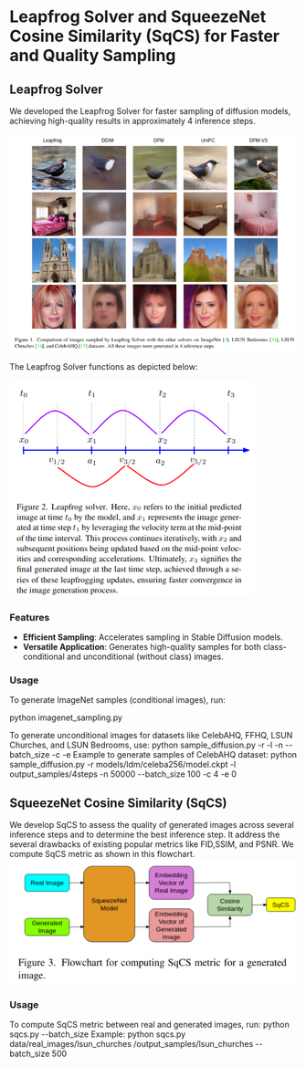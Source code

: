 # Leapfrog Solver and SqueezeNet Cosine Similarity (SqCS) for Faster and Quality Sampling

## Leapfrog Solver

We developed the Leapfrog Solver for faster sampling of diffusion models, achieving high-quality results in approximately 4 inference steps.

![Sampled Images](sampled_images.png)

The Leapfrog Solver functions as depicted below:

![Leapfrog Solver](leapfrog_solver.png)

### Features

- **Efficient Sampling**: Accelerates sampling in Stable Diffusion models.
- **Versatile Application**: Generates high-quality samples for both class-conditional and unconditional (without class) images.

### Usage

To generate ImageNet samples (conditional images), run:

python imagenet_sampling.py

To generate unconditional images for datasets like CelebAHQ, FFHQ, LSUN Churches, and LSUN Bedrooms, use:
python sample_diffusion.py -r <path for model.ckpt> -l <output directory for sampled images> -n <number of samples> --batch_size <batch size> -c <number of inference steps> -e <eta>
Example to generate samples of CelebAHQ dataset:
python sample_diffusion.py -r models/ldm/celeba256/model.ckpt -l output_samples/4steps -n 50000 --batch_size 100 -c 4 -e 0

## SqueezeNet Cosine Similarity (SqCS)

We develop SqCS to assess the quality of generated images across several inference steps and to determine the best inference step. It address the several drawbacks of existing popular metrics like FID,SSIM, and PSNR.
We compute SqCS metric as shown in this flowchart.
![SqCS](flowchart_sqcs.png)

### Usage

To compute SqCS metric between real and generated images, run:
python sqcs.py <directory of real images> <directory of generated images> --batch_size <batch size>
Example:
python sqcs.py data/real_images/lsun_churches /output_samples/lsun_churches --batch_size 500

